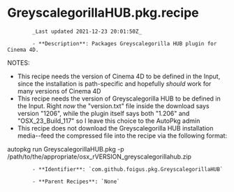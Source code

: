 # GreyscalegorillaHUB.pkg.recipe

            _Last updated 2021-12-23 20:01:50Z_

            - **Description**: Packages Greyscalegorilla HUB plugin for Cinema 4D.

NOTES:
- This recipe needs the version of Cinema 4D to be defined in the Input, since the installation is path-specific and hopefully _should_ work for many versions of Cinema 4D
- This recipe needs the version of Greyscalegorilla HUB to be defined in the Input.  Right _now_ the "version.txt" file inside the download says version "1206", while the plugin itself says both "1.206" and "OSX_23_Build_117" so I leave this choice to the AutoPkg admin
- This recipe does not download the Greyscalegorilla HUB installation media--feed the compressed file into the recipe via the following format:

autopkg run GreyscalegorillaHUB.pkg -p /path/to/the/appropriate/osx_rVERSION_greyscalegorillahub.zip

            - **Identifier**: `com.github.foigus.pkg.GreyscalegorillaHUB`

            - **Parent Recipes**: `None`
